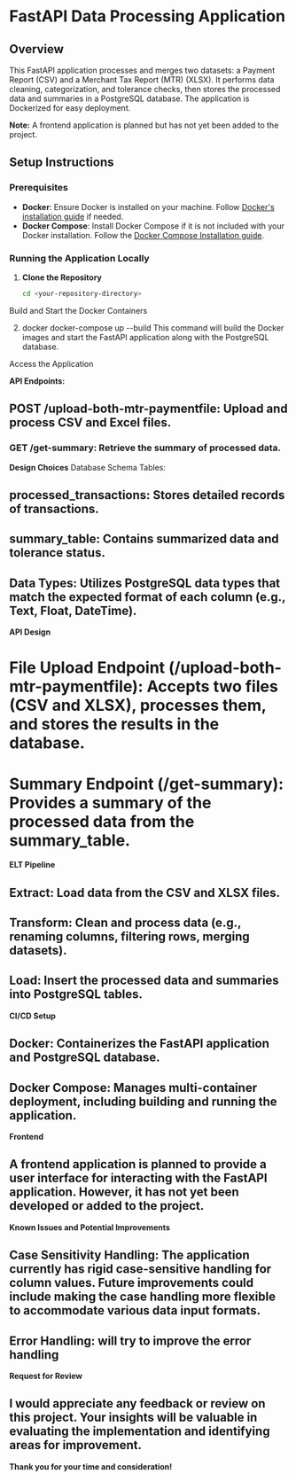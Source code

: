 # FastAPI Data Processing Application

## Overview

This FastAPI application processes and merges two datasets: a Payment Report (CSV) and a Merchant Tax Report (MTR) (XLSX). It performs data cleaning, categorization, and tolerance checks, then stores the processed data and summaries in a PostgreSQL database. The application is Dockerized for easy deployment.

**Note:** A frontend application is planned but has not yet been added to the project.

## Setup Instructions

### Prerequisites

- **Docker**: Ensure Docker is installed on your machine. Follow [Docker's installation guide](https://docs.docker.com/get-docker/) if needed.
- **Docker Compose**: Install Docker Compose if it is not included with your Docker installation. Follow the [Docker Compose Installation guide](https://docs.docker.com/compose/install/).

### Running the Application Locally

1. **Clone the Repository**

   ```bash git clone <your-repository-url>
   cd <your-repository-directory>
Build and Start the Docker Containers



2. docker
docker-compose up --build
This command will build the Docker images and start the FastAPI application along with the PostgreSQL database.

Access the Application



**API Endpoints:**
## POST /upload-both-mtr-paymentfile: Upload and process CSV and Excel files.
### GET /get-summary: Retrieve the summary of processed data.
**Design Choices**
Database Schema
Tables:

## processed_transactions: Stores detailed records of transactions.
## summary_table: Contains summarized data and tolerance status.
## Data Types: Utilizes PostgreSQL data types that match the expected format of each column (e.g., Text, Float, DateTime).

**API Design**
# File Upload Endpoint (/upload-both-mtr-paymentfile): Accepts two files (CSV and XLSX), processes them, and stores the results in the database.
# Summary Endpoint (/get-summary): Provides a summary of the processed data from the summary_table.
**ELT Pipeline**
## Extract: Load data from the CSV and XLSX files.
## Transform: Clean and process data (e.g., renaming columns, filtering rows, merging datasets).
## Load: Insert the processed data and summaries into PostgreSQL tables.
**CI/CD Setup**
## Docker: Containerizes the FastAPI application and PostgreSQL database.
## Docker Compose: Manages multi-container deployment, including building and running the application.
**Frontend**
## A frontend application is planned to provide a user interface for interacting with the FastAPI application. However, it has not yet been developed or added to the project.

**Known Issues and Potential Improvements**
## Case Sensitivity Handling: The application currently has rigid case-sensitive handling for column values. Future improvements could include making the case handling more flexible to accommodate various data input formats.
## Error Handling: will try to improve the error handling

**Request for Review**
 ## I would appreciate any feedback or review on this project. Your insights will be valuable in evaluating the implementation and identifying areas for improvement.

**Thank you for your time and consideration!**
